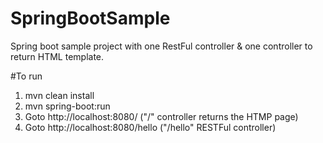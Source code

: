 # SpringBootSample
Spring boot sample project with one RestFul controller &amp; one controller to return HTML template.

#To run
  1. mvn clean install
  2. mvn spring-boot:run
  3. Goto http://localhost:8080/   ("/" controller returns the HTMP page)
  4. Goto http://localhost:8080/hello  ("/hello" RESTFul controller)
